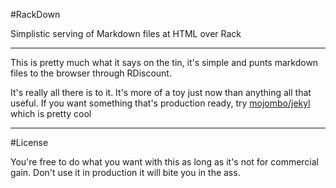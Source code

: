 #RackDown

Simplistic serving of Markdown files at HTML over Rack

------------

This is pretty much what it says on the tin, it's simple and punts markdown files to the browser through 
RDiscount.

It's really all there is to it. It's more of a toy just now than anything all that useful. If you want
something that's production ready, try [mojombo/jekyl][1] which is pretty cool

-----------------

#License

You're free to do what you want with this as long as it's not for commercial gain. Don't use it in production
it will bite you in the ass.

[1]: https://github.com/mojombo/jekyll